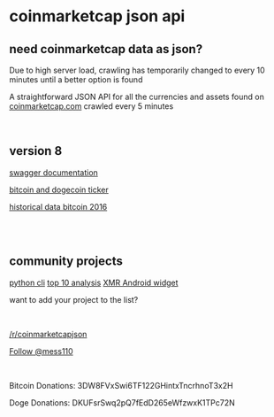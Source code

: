 # coinmarketcap json api #

need coinmarketcap data as json?
--------------------------------

Due to high server load, crawling has temporarily changed to every 10 minutes until a better option is found

A straightforward JSON API for all the currencies and assets found on [coinmarketcap.com](http://coinmarketcap.com/ "coinmarketcap.com") crawled every 5 minutes

<br />

version 8
---------

[swagger documentation](https://app.swaggerhub.com/apis/mess110/CoinMarketCap-Json-Api/v8)

[bitcoin and dogecoin ticker](//coinmarketcap.northpole.ro/ticker.json?identifier=bitcoin,dogecoin)

[historical data bitcoin 2016](//coinmarketcap.northpole.ro/history.json?coin=bitcoin&period=2016)

<br />

<br />

community projects
------------------

[python cli](https://github.com/abitfan/coinmarketcap-cli)
[top 10 analysis](http://ekerstein.com/coin_2017_price/top10/)
[XMR Android widget](https://play.google.com/store/apps/details?id=tr.monerostatus)

want to add your project to the list?

<br />

[/r/coinmarketcapjson](https://www.reddit.com/r/coinmarketcapjson/)

<a href="https://twitter.com/mess110" class="twitter-follow-button" data-show-count="true" data-show-screen-name="false">Follow @mess110</a>

<br />

Bitcoin Donations: 3DW8FVxSwi6TF122GHintxTncrhnoT3x2H

Doge Donations: DKUFsrSwq2pQ7fEdD265eWfzwxK1TPc72N
